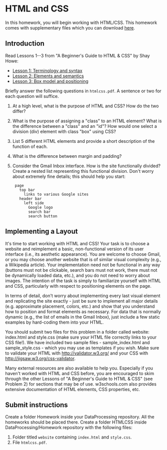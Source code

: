 # HTML and CSS

In this homework, you will begin working with HTML/CSS. This homework comes with supplementary files which you can download
[here](hw5files.zip).

## Introduction

Read Lessons 1--3 from "A Beginner's Guide to HTML & CSS" by Shay Howe:

* [Lesson 1: Terminology and syntax](http://learn.shayhowe.com/html-css/terminology-syntax-intro)
* [Lesson 2: Elements and semantics](http://learn.shayhowe.com/html-css/elements-semantics)
* [Lesson 3: Box model and positioning](http://learn.shayhowe.com/html-css/box-model)

Briefly answer the following questions in `htmlcss.pdf`. A sentence or two
for each question will suffice.

1. At a high level, what is the purpose of HTML and CSS? How do the two differ?

2. What is the purpose of assigning a "class" to an HTML element? What is the
   difference between a "class" and an "id"? How would one select a division (div)
   element with class "box" using CSS?

3. List 5 different HTML elements and provide a short description of the
   function of each.

4. What is the difference between margin and padding?

5. Consider the Gmail Inbox interface. How is the site functionally divided?
   Create a nested list representing this functional division. Don't worry about
   extremely fine details; this should help you start:

        page
          top bar
            links to various Google sites
		  header bar
            left side
			  Google logo
			  search bar
			  search button

## Implementing a Layout

It's time to start working with HTML and CSS! Your task is to
choose a website and reimplement a basic, non-functional version of its user
interface (i.e., its aesthetic appearance). You are welcome to choose Gmail, or
you may choose another website that is of similar visual complexity (e.g., a
Wikipedia article). Your implementation need not be functional in any
way (buttons must not be clickable, search bars must not work, there must not
be dynamically loaded data, etc.), and you do not need to worry about images.
The intention of the task is simply to familiarize yourself with HTML and CSS,
particularly with respect to positioning elements on the page.

In terms of detail, don't worry about implementing every last visual element
and replicating the site exactly - just be sure to implement all major details
(e.g. approximate placement, colors, etc.) and show that you understand how to
position and format elements as necessary. For data that is normally dynamic
(e.g., the list of emails in the Gmail Inbox), just include a few static
examples by hard-coding them into your HTML.

You should submit two files for this problem in a folder called website:
index.html and style.css (make sure your HTML file correctly links to your CSS
file!). We have included two sample files - sample_index.html and
sample_style.css - which you may use as templates if you wish. Make sure to
validate your HTML with <http://validator.w3.org/> and your CSS with
<http://jigsaw.w3.org/css-validator>.

Many external resources are also available to help you. Especially if you
haven't worked with HTML and CSS before, you are encouraged to skim through the
other Lessons of "A Beginner's Guide to HTML & CSS" (see Problem 2) for
sections that may be of use. w3schools.com also provides extensive
documentation of HTML elements, CSS properties, etc.

## Submit instructions

Create a folder Homework inside your DataProcessing repository. 
All the homeworks should be placed there.
Create a folder HTMLCSS inside DataProcessing/Homework repository with the following files:

1. Folder titled `website` containing `index.html` and `style.css`.
2. File `htmlcss.pdf`. 
